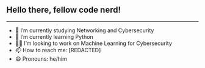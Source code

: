 ## Hello there, fellow code nerd!

****
- 🔭 I’m currently studying Networking and Cybersecurity
- 🌱 I’m currently learning Python
- 👨‍💻 I’m looking to work on Machine Learning for Cybersecurity
- 📫 How to reach me: [REDACTED]
- 😄 Pronouns: he/him
